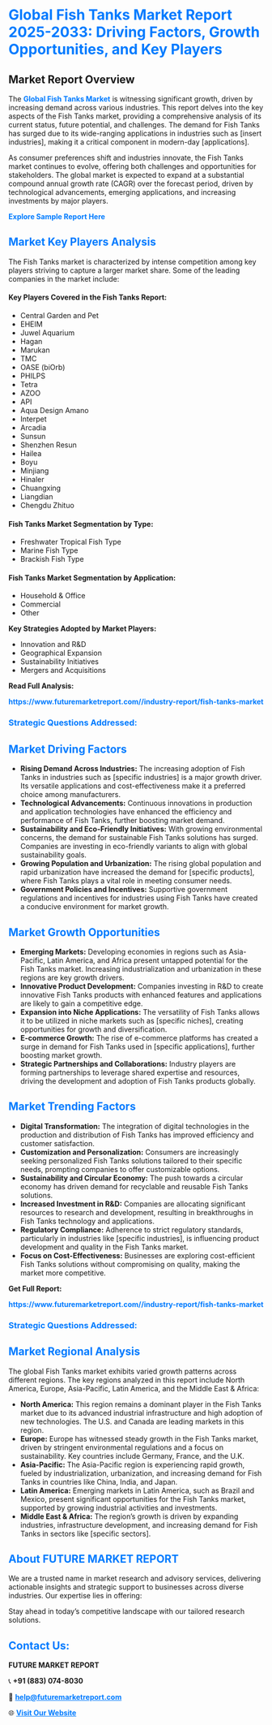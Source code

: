 <h1 style="color: #007BFF;">Global Fish Tanks Market Report 2025-2033: Driving Factors, Growth Opportunities, and Key Players</h1>

<section id="overview">
<h2>Market Report Overview</h2>
<p>The <a href="https://www.futuremarketreport.com//industry-report/fish-tanks-market" style="color: #007BFF; text-decoration: none;"><strong>Global Fish Tanks Market</strong></a> is witnessing significant growth, driven by increasing demand across various industries. This report delves into the key aspects of the Fish Tanks market, providing a comprehensive analysis of its current status, future potential, and challenges. The demand for Fish Tanks has surged due to its wide-ranging applications in industries such as [insert industries], making it a critical component in modern-day [applications].</p>
<p>As consumer preferences shift and industries innovate, the Fish Tanks market continues to evolve, offering both challenges and opportunities for stakeholders. The global market is expected to expand at a substantial compound annual growth rate (CAGR) over the forecast period, driven by technological advancements, emerging applications, and increasing investments by major players.</p>
</section>

<section id="overview">
<p><a href="https://www.futuremarketreport.com//request-sample/reportId=60158" style="color: #007BFF; text-decoration: none;"><strong>Explore Sample Report Here</strong></a></p>
</section>

<section id="key-players">
<h2 style="color: #007BFF;">Market Key Players Analysis</h2>
<p>The Fish Tanks market is characterized by intense competition among key players striving to capture a larger market share. Some of the leading companies in the market include:</p>
<h4>Key Players Covered in the Fish Tanks Report:</h4>
<ul><li>Central Garden and Pet</li><li>EHEIM</li><li>Juwel Aquarium</li><li>Hagan</li><li>Marukan</li><li>TMC</li><li>OASE (biOrb)</li><li>PHILPS</li><li>Tetra</li><li>AZOO</li><li>API</li><li>Aqua Design Amano</li><li>Interpet</li><li>Arcadia</li><li>Sunsun</li><li>Shenzhen Resun</li><li>Hailea</li><li>Boyu</li><li>Minjiang</li><li>Hinaler</li><li>Chuangxing</li><li>Liangdian</li><li>Chengdu Zhituo</li></ul>
<h4>Fish Tanks Market Segmentation by Type:</h4>
<ul><li>Freshwater Tropical Fish Type</li><li>Marine Fish Type</li><li>Brackish Fish Type</li></ul>

<h4>Fish Tanks Market Segmentation by Application:</h4>
<ul><li>Household &amp; Office</li><li>Commercial</li><li>Other</li></ul>
<p><strong>Key Strategies Adopted by Market Players:</strong></p>
<ul>
<li>Innovation and R&D</li>
<li>Geographical Expansion</li>
<li>Sustainability Initiatives</li>
<li>Mergers and Acquisitions</li>
</ul>
</section>

<section>
<p><strong>Read Full Analysis: </strong></p><a href="https://www.futuremarketreport.com//industry-report/fish-tanks-market" style="color: #007BFF; text-decoration: none;"><strong>https://www.futuremarketreport.com//industry-report/fish-tanks-market</strong></a>
<h3 style="color: #007BFF;">Strategic Questions Addressed:</h3>
</section>

<section id="driving-factors">
<h2 style="color: #007BFF;">Market Driving Factors</h2>
<ul>
<li><strong>Rising Demand Across Industries:</strong> The increasing adoption of Fish Tanks in industries such as [specific industries] is a major growth driver. Its versatile applications and cost-effectiveness make it a preferred choice among manufacturers.</li>
<li><strong>Technological Advancements:</strong> Continuous innovations in production and application technologies have enhanced the efficiency and performance of Fish Tanks, further boosting market demand.</li>
<li><strong>Sustainability and Eco-Friendly Initiatives:</strong> With growing environmental concerns, the demand for sustainable Fish Tanks solutions has surged. Companies are investing in eco-friendly variants to align with global sustainability goals.</li>
<li><strong>Growing Population and Urbanization:</strong> The rising global population and rapid urbanization have increased the demand for [specific products], where Fish Tanks plays a vital role in meeting consumer needs.</li>
<li><strong>Government Policies and Incentives:</strong> Supportive government regulations and incentives for industries using Fish Tanks have created a conducive environment for market growth.</li>
</ul>
</section>

<section id="growth-opportunities">
<h2 style="color: #007BFF;">Market Growth Opportunities</h2>
<ul>
<li><strong>Emerging Markets:</strong> Developing economies in regions such as Asia-Pacific, Latin America, and Africa present untapped potential for the Fish Tanks market. Increasing industrialization and urbanization in these regions are key growth drivers.</li>
<li><strong>Innovative Product Development:</strong> Companies investing in R&D to create innovative Fish Tanks products with enhanced features and applications are likely to gain a competitive edge.</li>
<li><strong>Expansion into Niche Applications:</strong> The versatility of Fish Tanks allows it to be utilized in niche markets such as [specific niches], creating opportunities for growth and diversification.</li>
<li><strong>E-commerce Growth:</strong> The rise of e-commerce platforms has created a surge in demand for Fish Tanks used in [specific applications], further boosting market growth.</li>
<li><strong>Strategic Partnerships and Collaborations:</strong> Industry players are forming partnerships to leverage shared expertise and resources, driving the development and adoption of Fish Tanks products globally.</li>
</ul>
</section>

<section id="trending-factors">
<h2 style="color: #007BFF;">Market Trending Factors</h2>
<ul>
<li><strong>Digital Transformation:</strong> The integration of digital technologies in the production and distribution of Fish Tanks has improved efficiency and customer satisfaction.</li>
<li><strong>Customization and Personalization:</strong> Consumers are increasingly seeking personalized Fish Tanks solutions tailored to their specific needs, prompting companies to offer customizable options.</li>
<li><strong>Sustainability and Circular Economy:</strong> The push towards a circular economy has driven demand for recyclable and reusable Fish Tanks solutions.</li>
<li><strong>Increased Investment in R&D:</strong> Companies are allocating significant resources to research and development, resulting in breakthroughs in Fish Tanks technology and applications.</li>
<li><strong>Regulatory Compliance:</strong> Adherence to strict regulatory standards, particularly in industries like [specific industries], is influencing product development and quality in the Fish Tanks market.</li>
<li><strong>Focus on Cost-Effectiveness:</strong> Businesses are exploring cost-efficient Fish Tanks solutions without compromising on quality, making the market more competitive.</li>
</ul>
</section>

<section>
<p><strong>Get Full Report: </strong></p><a href="https://www.futuremarketreport.com//industry-report/fish-tanks-market" style="color: #007BFF; text-decoration: none;"><strong>https://www.futuremarketreport.com//industry-report/fish-tanks-market</strong></a>
<h3 style="color: #007BFF;">Strategic Questions Addressed:</h3>
</section>


<section id="regional-analysis">
<h2 style="color: #007BFF;">Market Regional Analysis</h2>
<p>The global Fish Tanks market exhibits varied growth patterns across different regions. The key regions analyzed in this report include North America, Europe, Asia-Pacific, Latin America, and the Middle East & Africa:</p>
<ul>
<li><strong>North America:</strong> This region remains a dominant player in the Fish Tanks market due to its advanced industrial infrastructure and high adoption of new technologies. The U.S. and Canada are leading markets in this region.</li>
<li><strong>Europe:</strong> Europe has witnessed steady growth in the Fish Tanks market, driven by stringent environmental regulations and a focus on sustainability. Key countries include Germany, France, and the U.K.</li>
<li><strong>Asia-Pacific:</strong> The Asia-Pacific region is experiencing rapid growth, fueled by industrialization, urbanization, and increasing demand for Fish Tanks in countries like China, India, and Japan.</li>
<li><strong>Latin America:</strong> Emerging markets in Latin America, such as Brazil and Mexico, present significant opportunities for the Fish Tanks market, supported by growing industrial activities and investments.</li>
<li><strong>Middle East & Africa:</strong> The region’s growth is driven by expanding industries, infrastructure development, and increasing demand for Fish Tanks in sectors like [specific sectors].</li>
</ul>
</section>

<footer>
<h2 style="color: #007BFF;">About FUTURE MARKET REPORT</h2>
<p>We are a trusted name in market research and advisory services, delivering actionable insights and strategic support to businesses across diverse industries. Our expertise lies in offering:</p>

<p>Stay ahead in today’s competitive landscape with our tailored research solutions.</p>

<h2 style="color: #007BFF;">Contact Us:</h2>
<p><strong>FUTURE MARKET REPORT</strong></p>
<p>📞 <strong>+91 (883) 074-8030</strong></p>
<p>📧 <strong><a href="mailto:help@futuremarketreport.com" style="color: #007BFF;">help@futuremarketreport.com</a></strong></p>
<p>🌐 <strong><a href="https://www.futuremarketreport.com/" style="color: #007BFF;">Visit Our Website</a></strong></p>
</footer>